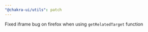 ```yaml
---
"@chakra-ui/utils": patch
---
```


Fixed iframe bug on firefox when using `getRelatedTarget` function
